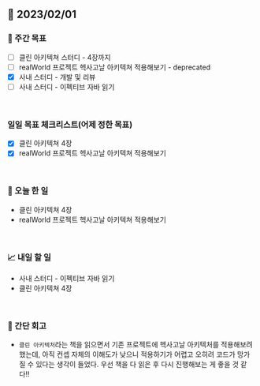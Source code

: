## 📅 2023/02/01


### 👏 주간 목표

- [ ] 클린 아키텍쳐 스터디 - 4장까지
- [ ] realWorld 프로젝트 헥사고날 아키텍쳐 적용해보기 - deprecated
- [x] 사내 스터디 - 개발 및 리뷰
- [ ] 사내 스터디 - 이펙티브 자바 읽기

<br/>

### 일일 목표 체크리스트(어제 정한 목표)

- [x] 클린 아키텍쳐 4장
- [x] realWorld 프로젝트 헥사고날 아키텍쳐 적용해보기

<br/>

### 💯 오늘 한 일

- 클린 아키텍쳐 4장
- realWorld 프로젝트 헥사고날 아키텍쳐 적용해보기

<br/>

### 📈 내일 할 일

- 사내 스터디 - 이펙티브 자바 읽기
- 클린 아키텍쳐 4장
  
<br/>

### 🤔 간단 회고

- `클린 아키텍처`라는 책을 읽으면서 기존 프로젝트에 헥사고날 아키텍처를 적용해보려 했는데,
아직 컨셉 자체의 이해도가 낮으니 적용하기가 어렵고 오히려 코드가 망가질 수 있다는 생각이 들었다.
우선 책을 다 읽은 후 다시 진행해보는 게 좋을 것 같다!!
 
